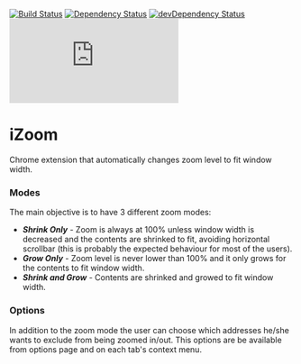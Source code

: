 [![Build Status](https://travis-ci.org/joaope/iZoom.svg?branch=master)](https://travis-ci.org/joaope/iZoom)
[![Dependency Status](https://david-dm.org/joaope/izoom.svg)](https://david-dm.org/joaope/izoom)
[![devDependency Status](https://david-dm.org/joaope/izoom/dev-status.svg)](https://david-dm.org/joaope/izoom#info=devDependencies)
[![Analytics](https://ga-beacon.appspot.com/UA-55655362-1/joaope/izoom/readme.markdown)](https://github.com/joaope/izoom)

# iZoom #

Chrome extension that automatically changes zoom level to fit window width.


### Modes ###

The main objective is to have 3 different zoom modes:

* ***Shrink Only*** - Zoom is always at 100% unless window width is decreased and the contents are shrinked to fit, avoiding horizontal scrollbar (this is probably the expected behaviour for most of the users).
* ***Grow Only*** - Zoom level is never lower than 100% and it only grows for the contents to fit window width.
* ***Shrink and Grow*** - Contents are shrinked and growed to fit window width.


### Options ###

In addition to the zoom mode the user can choose which addresses he/she wants to exclude from being zoomed in/out. This options are be available from options page and on each tab's context menu.
